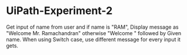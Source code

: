 # UiPath-Experiment-2
Get input of name from user and if name is "RAM", Display message as "Welcome Mr. Ramachandran" otherwise "Welcome " followed by Given name.  When using Switch case, use different message for every input it gets.  
